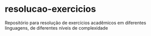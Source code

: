 # resolucao-exercicios
Repositório para resolução de exercícios acadêmicos em diferentes linguagens, de diferentes níveis de complexidade
